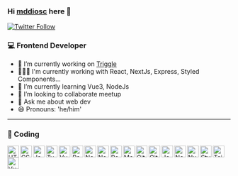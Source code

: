 ### Hi [mddiosc][website] here 👋

[![Twitter Follow](https://img.shields.io/twitter/follow/mddiosc?color=%231DA1F2&label=mddiosc&logo=twitter&style=flat-square)](https://twitter.com/mddiosc)

### 💻 Frontend Developer

- 🔭 I’m currently working on [Triggle][trigglesite]
- 👨🏻‍💻 I'm currently working with React, NextJs, Express, Styled Components...
- 🌱 I’m currently learning Vue3, NodeJs
- 👯 I’m looking to collaborate meetup
- 💬 Ask me about web dev
- 😄 Pronouns: 'he/him'

---

### 🚀 Coding

<img align="left" alt="HTML5" width="26px" src="https://migueldedioscallesportfolio.s3.eu-west-3.amazonaws.com/skills/html.png" />

<img align="left" alt="CSS3" width="26px" src="https://migueldedioscallesportfolio.s3.eu-west-3.amazonaws.com/skills/css.png" />

<img align="left" alt="JavaScript" width="26px" src="https://migueldedioscallesportfolio.s3.eu-west-3.amazonaws.com/skills/javascript.png" />

<img align="left" alt="TypeScript" width="26px" src="https://migueldedioscallesportfolio.s3.eu-west-3.amazonaws.com/skills/typescript.png" />

<img align="left" alt="Vue" width="26px" src="https://migueldedioscallesportfolio.s3.eu-west-3.amazonaws.com/skills/vue.png" />

<img align="left" alt="React" width="26px" src="https://migueldedioscallesportfolio.s3.eu-west-3.amazonaws.com/skills/react.png" />

<img align="left" alt="Node.js" width="26px" src="https://migueldedioscallesportfolio.s3.eu-west-3.amazonaws.com/skills/node.png" />

<img align="left" alt="Node.js" width="26px" src="https://migueldedioscallesportfolio.s3.eu-west-3.amazonaws.com/skills/express.png" />

<img align="left" alt="PostgreSql" width="26px" src="https://migueldedioscallesportfolio.s3.eu-west-3.amazonaws.com/skills/postgresql.svg" />

<img align="left" alt="MongoDB" width="26px" src="https://migueldedioscallesportfolio.s3.eu-west-3.amazonaws.com/skills/mongo.png" />

<img align="left" alt="Git" width="26px" src="https://migueldedioscallesportfolio.s3.eu-west-3.amazonaws.com/skills/git.png" />

<img align="left" alt="GitHub" width="26px" src="https://migueldedioscallesportfolio.s3.eu-west-3.amazonaws.com/skills/github.png" />

<img align="left" alt="Jest" width="26px" src="https://migueldedioscallesportfolio.s3.eu-west-3.amazonaws.com/skills/jest.svg" />

<img align="left" alt="NextJs" width="26px" src="https://migueldedioscallesportfolio.s3.eu-west-3.amazonaws.com/skills/nextjs.png" />

<img align="left" alt="NuxtJs" width="26px" src="https://migueldedioscallesportfolio.s3.eu-west-3.amazonaws.com/skills/nuxt.png" />

<img align="left" alt="StyledComponents" width="26px" src="https://migueldedioscallesportfolio.s3.eu-west-3.amazonaws.com/skills/styledcomponents.svg" />

<img align="left" alt="Tailwind" width="26px" src="https://migueldedioscallesportfolio.s3.eu-west-3.amazonaws.com/skills/tailwind.png" />

<img align="left" alt="Vuetify" width="26px" src="https://migueldedioscallesportfolio.s3.eu-west-3.amazonaws.com/skills/vuetify.png" />

</br>

<!-- Links -->

[website]: https://migueldedioscalles.com
[trigglesite]: https://www.triggle.app/es-ES

